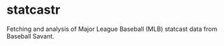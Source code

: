 # statcastr
Fetching and analysis of Major League Baseball (MLB) statcast data from Baseball Savant.
